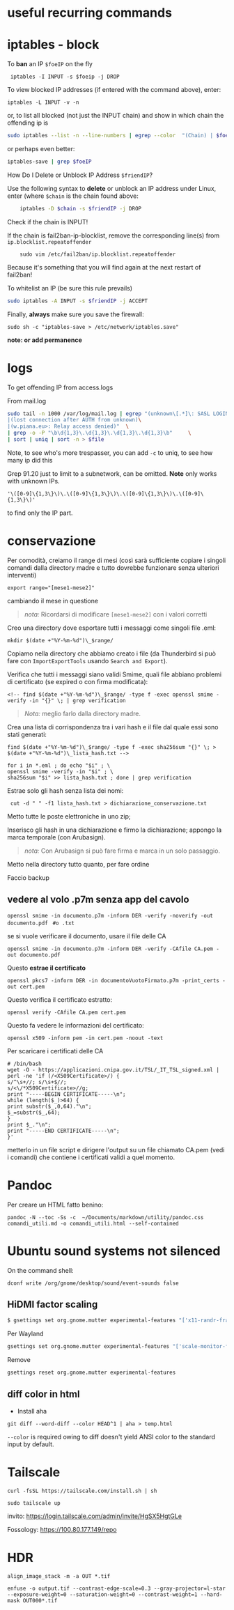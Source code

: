 # useful recurring commands


# iptables - block

To **ban** an IP `$foeIP` on the fly

     iptables -I INPUT -s $foeip -j DROP

To view blocked IP addresses (if entered with the command above), enter:

    iptables -L INPUT -v -n

or, to list all blocked (not just the INPUT chain) and show in which chain the offending ip is

```bash
sudo iptables --list -n --line-numbers | egrep --color  "(Chain) | $foeIP"
```

or perhaps even better:

```bash
iptables-save | grep $foeIP
```

How Do I Delete or Unblock IP Address `$friendIP`?

Use the following syntax to **delete** or unblock an IP address under Linux, enter (where `$chain` is the chain found above:

```bash
    iptables -D $chain -s $friendIP -j DROP
```

Check if the chain is INPUT!

If the chain is fail2ban-ip-blocklist, remove the corresponding line(s) from `ip.blocklist.repeatoffender`

        sudo vim /etc/fail2ban/ip.blocklist.repeatoffender

Because it's something that you will find again at the next restart of fail2ban!

To whitelist an IP (be sure this rule prevails)

```bash
sudo iptables -A INPUT -s $friendIP -j ACCEPT

```

Finally, **always** make sure you save the firewall:

    sudo sh -c "iptables-save > /etc/network/iptables.save"

**note: or add permanence**

# logs

To get offending IP from access.logs

From mail.log

```bash
sudo tail -n 1000 /var/log/mail.log | egrep "(unknown\[.*]\: SASL LOGIN authentication failed)\
|(lost connection after AUTH from unknown)\
|(w.piana.eu>: Relay access denied)"  \
| grep -o -P "\b\d{1,3}\.\d{1,3}\.\d{1,3}\.\d{1,3}\b"     \
| sort | uniq | sort -n > $file
```

Note, to see who's more trespasser, you can add `-c` to uniq, to see how many ip did this

Grep 91.20 just to limit to a subnetwork, can be omitted. **Note** only works with unknown IPs.

    '\([0-9]\{1,3\}\)\.\([0-9]\{1,3\}\)\.\([0-9]\{1,3\}\)\.\([0-9]\{1,3\}\)'

to find only the IP part.

# conservazione

Per comodità, creiamo il range di mesi (così sarà sufficiente copiare i singoli comandi dalla directory madre e tutto dovrebbe funzionare senza ulteriori interventi)

    export range="[mese1-mese2]"

cambiando il mese in questione

> _nota:_ Ricordarsi di modificare `[mese1-mese2]` con i valori corretti

Creo una directory dove esportare tutti i messaggi come singoli file .eml:

    mkdir $(date +"%Y-%m-%d")\_$range/

Copiamo nella directory che abbiamo creato i file (da Thunderbird si può fare con `ImportExportTools` usando `Search and Export`).

Verifica che tutti i messaggi siano validi Smime, quali file abbiano problemi di certificato (se expired o con firma modificata):

    <!-- find $(date +"%Y-%m-%d")\_$range/ -type f -exec openssl smime -verify -in "{}" \; | grep verification

> *Nota:* meglio farlo dalla directory madre.

Crea una lista di corrispondenza tra i vari hash e il file dal quale essi sono stati generati:


    find $(date +"%Y-%m-%d")\_$range/ -type f -exec sha256sum "{}" \; > $(date +"%Y-%m-%d")\_lista_hash.txt -->

```script
for i in *.eml ; do echo "$i" ; \
openssl smime -verify -in "$i" ; \
sha256sum "$i" >> lista_hash.txt ; done | grep verification
```


Estrae solo gli hash senza lista dei nomi:

```
 cut -d " " -f1 lista_hash.txt > dichiarazione_conservazione.txt
```

Metto tutte le poste elettroniche in uno zip;


Inserisco gli hash in una dichiarazione e firmo la dichiarazione; appongo la marca temporale (con Arubasign).

> *nota:* Con Arubasign si può fare firma e marca in un solo passaggio.

Metto nella directory tutto quanto, per fare ordine

Faccio backup

## vedere al volo .p7m senza app del cavolo

`openssl smime -in documento.p7m -inform DER -verify -noverify -out documento.pdf ` `#o .txt`

se si vuole verificare il documento, usare il file delle CA

`openssl smime -in documento.p7m -inform DER -verify -CAfile CA.pem -out documento.pdf`


Questo **estrae il certificato**

`openssl pkcs7 -inform DER -in documentoVuotoFirmato.p7m -print_certs -out cert.pem`

Questo verifica il certificato estratto:

`openssl verify -CAfile CA.pem cert.pem`

Questo fa vedere le informazioni del certificato:

`openssl x509 -inform pem -in cert.pem -noout -text`

Per scaricare i certificati delle CA

    # /bin/bash
    wget -O - https://applicazioni.cnipa.gov.it/TSL/_IT_TSL_signed.xml | perl -ne 'if (/<X509Certificate>/) {
    s/^\s+//; s/\s+$//;
    s/<\/*X509Certificate>//g;
    print "-----BEGIN CERTIFICATE-----\n";
    while (length($_)>64) {
    print substr($_,0,64)."\n";
    $_=substr($_,64);
    }
    print $_."\n";
    print "-----END CERTIFICATE-----\n";
    }'

metterlo in un file script e dirigere l'output su un file chiamato CA.pem (vedi i comandi) che contiene i certificati validi a quel momento.

# Pandoc

Per creare un HTML fatto benino:

`pandoc -N --toc -Ss -c  ~/Documents/markdown/utility/pandoc.css comandi_utili.md -o comandi_utili.html --self-contained`


# Ubuntu sound systems not silenced

On the command shell:

    dconf write /org/gnome/desktop/sound/event-sounds false

<!-- # FDF per estrarre roba dai PDF compilati


Estrarre FDF con **pdftk**

`pdftk [nomefile] generate_fdf output data.fdf`

Prima stringa di sed per pulire il file FDF

## Generare i campi

`sed '1,+7d' data.fdf | sed -n -e :a -e '1,10!{P;N;D;};N;ba' | sed 's/>>//g' | sed 's/<<//g' | sed '/^\s*$/d' | grep \/T | sed 's/\/T (\(.*\))/\1;/g' | tr -d '\n' > dati.csv`


## Generare i dati

Prima dobbiamo creare una nuova linea in fondo al file

[1] `sed -i -e '$a\' dati.csv`

Poi popoliamo i dati con l'altro comando:

[2] `sed '1,+7d' data.fdf | sed -n -e :a -e '1,10!{P;N;D;};N;ba' | sed 's/>>//g' | sed 's/<<//g' | sed '/^\s*$/d' | grep \/V | sed 's/\/V (\(.*\))/\1;/g' | sed 's/\/V \/\(.*\)$/\1;/g' | tr -d '\n' >> dati.csv `

E di nuovo alla [1] per tutti i nuovi file

Da qui si può generare uno script -->

<!-- FIXME bisogna ancora sistemare i campi multilinea: due possono essere
tolti, il terzo va filtrato, mi sa -->

<!-- FIXME probabilmente lo script che abbiamo generato funziona senza tuttaquesta pippa, con la form che abbiamo creato -->  

## HiDMI factor scaling

```bash
$ gsettings set org.gnome.mutter experimental-features "['x11-randr-fractional-scaling']"

```

Per Wayland

```bash
gsettings set org.gnome.mutter experimental-features "['scale-monitor-framebuffer']"

```

Remove

```bash
gsettings reset org.gnome.mutter experimental-features

```

## diff color in html

- Install aha

```shell
git diff --word-diff --color HEAD^1 | aha > temp.html
```

`--color` is required owing to diff doesn't yield ANSI color to the standard input by default. 


# Tailscale

```shell
curl -fsSL https://tailscale.com/install.sh | sh
```

```shell
sudo tailscale up
```

invito: https://login.tailscale.com/admin/invite/HgSX5HgtGLe

Fossology: https://100.80.177.149/repo

# HDR

```shell
align_image_stack -m -a OUT *.tif
```

```shell
enfuse -o output.tif --contrast-edge-scale=0.3 --gray-projector=l-star --exposure-weight=0 --saturation-weight=0 --contrast-weight=1 --hard-mask OUT000*.tif 


```